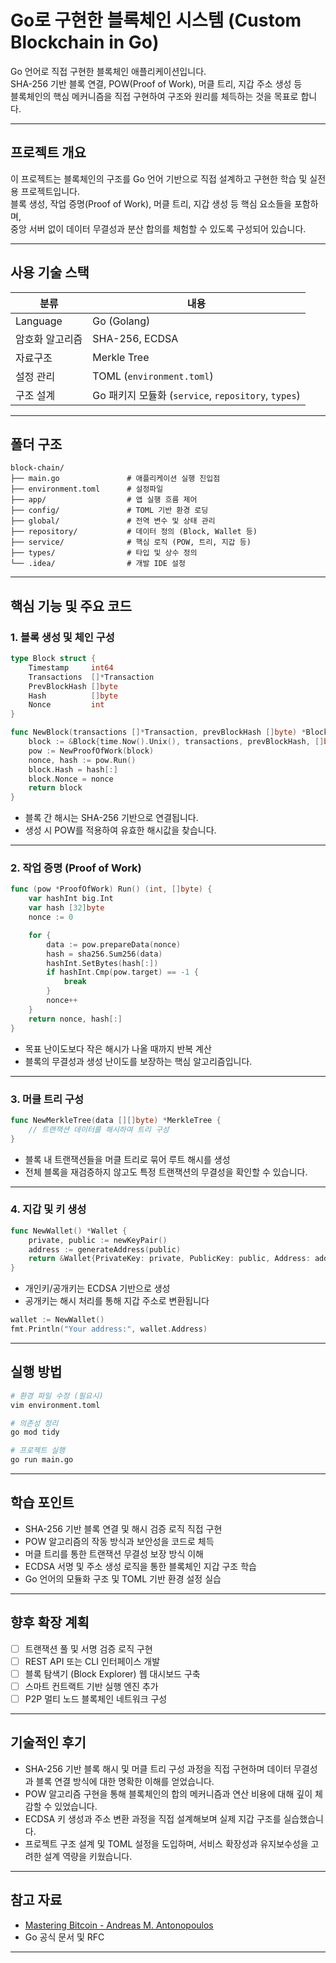 

#  Go로 구현한 블록체인 시스템 (Custom Blockchain in Go)

Go 언어로 직접 구현한 블록체인 애플리케이션입니다.  
SHA-256 기반 블록 연결, POW(Proof of Work), 머클 트리, 지갑 주소 생성 등  
블록체인의 핵심 메커니즘을 직접 구현하여 구조와 원리를 체득하는 것을 목표로 합니다.

---

##  프로젝트 개요

이 프로젝트는 블록체인의 구조를 Go 언어 기반으로 직접 설계하고 구현한 학습 및 실전용 프로젝트입니다.  
블록 생성, 작업 증명(Proof of Work), 머클 트리, 지갑 생성 등 핵심 요소들을 포함하며,  
중앙 서버 없이 데이터 무결성과 분산 합의를 체험할 수 있도록 구성되어 있습니다.

---

##  사용 기술 스택

| 분류        | 내용 |
|-------------|------|
| Language    | Go (Golang) |
| 암호화 알고리즘 | SHA-256, ECDSA |
| 자료구조     | Merkle Tree |
| 설정 관리   | TOML (`environment.toml`) |
| 구조 설계   | Go 패키지 모듈화 (`service`, `repository`, `types`) |

---

##  폴더 구조

```
block-chain/
├── main.go               # 애플리케이션 실행 진입점
├── environment.toml      # 설정파일
├── app/                  # 앱 실행 흐름 제어
├── config/               # TOML 기반 환경 로딩
├── global/               # 전역 변수 및 상태 관리
├── repository/           # 데이터 정의 (Block, Wallet 등)
├── service/              # 핵심 로직 (POW, 트리, 지갑 등)
├── types/                # 타입 및 상수 정의
└── .idea/                # 개발 IDE 설정
```

---

##  핵심 기능 및 주요 코드

###  1. 블록 생성 및 체인 구성

```go
type Block struct {
	Timestamp     int64
	Transactions  []*Transaction
	PrevBlockHash []byte
	Hash          []byte
	Nonce         int
}
```

```go
func NewBlock(transactions []*Transaction, prevBlockHash []byte) *Block {
	block := &Block{time.Now().Unix(), transactions, prevBlockHash, []byte{}, 0}
	pow := NewProofOfWork(block)
	nonce, hash := pow.Run()
	block.Hash = hash[:]
	block.Nonce = nonce
	return block
}
```

- 블록 간 해시는 SHA-256 기반으로 연결됩니다.
- 생성 시 POW를 적용하여 유효한 해시값을 찾습니다.

---

### 2. 작업 증명 (Proof of Work)

```go
func (pow *ProofOfWork) Run() (int, []byte) {
	var hashInt big.Int
	var hash [32]byte
	nonce := 0

	for {
		data := pow.prepareData(nonce)
		hash = sha256.Sum256(data)
		hashInt.SetBytes(hash[:])
		if hashInt.Cmp(pow.target) == -1 {
			break
		}
		nonce++
	}
	return nonce, hash[:]
}
```

- 목표 난이도보다 작은 해시가 나올 때까지 반복 계산
- 블록의 무결성과 생성 난이도를 보장하는 핵심 알고리즘입니다.

---

###  3. 머클 트리 구성

```go
func NewMerkleTree(data [][]byte) *MerkleTree {
	// 트랜잭션 데이터를 해시하여 트리 구성
}
```

- 블록 내 트랜잭션들을 머클 트리로 묶어 루트 해시를 생성
- 전체 블록을 재검증하지 않고도 특정 트랜잭션의 무결성을 확인할 수 있습니다.

---

### 4. 지갑 및 키 생성

```go
func NewWallet() *Wallet {
	private, public := newKeyPair()
	address := generateAddress(public)
	return &Wallet{PrivateKey: private, PublicKey: public, Address: address}
}
```

- 개인키/공개키는 ECDSA 기반으로 생성
- 공개키는 해시 처리를 통해 지갑 주소로 변환됩니다

```go
wallet := NewWallet()
fmt.Println("Your address:", wallet.Address)
```

---

## 실행 방법

```bash
# 환경 파일 수정 (필요시)
vim environment.toml

# 의존성 정리
go mod tidy

# 프로젝트 실행
go run main.go
```

---

## 학습 포인트

- SHA-256 기반 블록 연결 및 해시 검증 로직 직접 구현
- POW 알고리즘의 작동 방식과 보안성을 코드로 체득
- 머클 트리를 통한 트랜잭션 무결성 보장 방식 이해
- ECDSA 서명 및 주소 생성 로직을 통한 블록체인 지갑 구조 학습
- Go 언어의 모듈화 구조 및 TOML 기반 환경 설정 실습

---

## 향후 확장 계획

- [ ] 트랜잭션 풀 및 서명 검증 로직 구현
- [ ] REST API 또는 CLI 인터페이스 개발
- [ ] 블록 탐색기 (Block Explorer) 웹 대시보드 구축
- [ ] 스마트 컨트랙트 기반 실행 엔진 추가
- [ ] P2P 멀티 노드 블록체인 네트워크 구성

---

## 기술적인 후기

- SHA-256 기반 블록 해시 및 머클 트리 구성 과정을 직접 구현하며 데이터 무결성과 블록 연결 방식에 대한 명확한 이해를 얻었습니다.
- POW 알고리즘 구현을 통해 블록체인의 합의 메커니즘과 연산 비용에 대해 깊이 체감할 수 있었습니다.
- ECDSA 키 생성과 주소 변환 과정을 직접 설계해보며 실제 지갑 구조를 실습했습니다.
- 프로젝트 구조 설계 및 TOML 설정을 도입하며, 서비스 확장성과 유지보수성을 고려한 설계 역량을 키웠습니다.

---

## 참고 자료

- [Mastering Bitcoin - Andreas M. Antonopoulos](https://github.com/bitcoinbook/bitcoinbook)
- Go 공식 문서 및 RFC


---